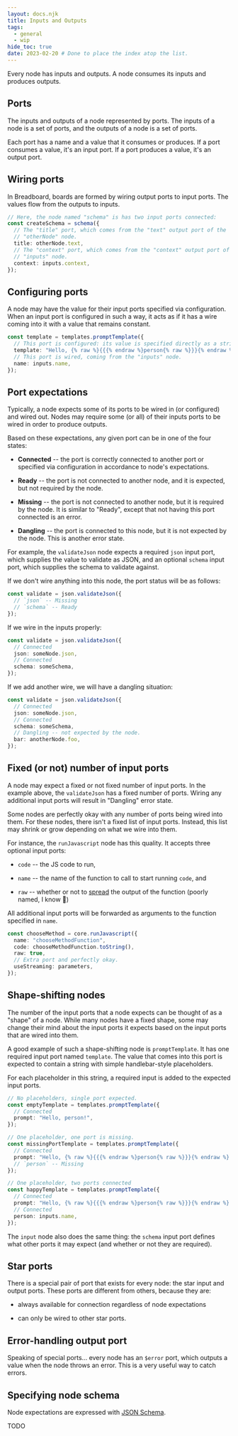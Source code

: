 ```yaml
---
layout: docs.njk
title: Inputs and Outputs
tags:
  - general
  - wip
hide_toc: true
date: 2023-02-20 # Done to place the index atop the list.
---
```


Every node has inputs and outputs. A node consumes its inputs and produces outputs.

## Ports

The inputs and outputs of a node represented by ports. The inputs of a node is a set of ports, and the outputs of a node is a set of ports.

Each port has a name and a value that it consumes or produces. If a port consumes a value, it's an input port. If a port produces a value, it's an output port.

## Wiring ports

In Breadboard, boards are formed by wiring output ports to input ports. The values flow from the outputs to inputs.

```ts
// Here, the node named "schema" is has two input ports connected:
const createSchema = schema({
  // The "title" port, which comes from the "text" output port of the
  // "otherNode" node.
  title: otherNode.text,
  // The "context" port, which comes from the "context" output port of the
  // "inputs" node.
  context: inputs.context,
});
```

## Configuring ports

A node may have the value for their input ports specified via configuration. When an input port is configured in such a way, it acts as if it has a wire coming into it with a value that remains constant.

```ts
const template = templates.promptTemplate({
  // This port is configured: its value is specified directly as a string.
  template: "Hello, {% raw %}{{{% endraw %}person{% raw %}}}{% endraw %}!",
  // This port is wired, coming from the "inputs" node.
  name: inputs.name,
});
```

## Port expectations

Typically, a node expects some of its ports to be wired in (or configured) and wired out. Nodes may require some (or all) of their inputs ports to be wired in order to produce outputs.

Based on these expectations, any given port can be in one of the four states:

- **Connected** -- the port is correctly connected to another port or specified via configuration in accordance to node's expectations.

- **Ready** -- the port is not connected to another node, and it is expected, but not required by the node.

- **Missing** -- the port is not connected to another node, but it is required by the node. It is similar to "Ready", except that not having this port connected is an error.

- **Dangling** -- the port is connected to this node, but it is not expected by the node. This is another error state.

For example, the `validateJson` node expects a required `json` input port, which supplies the value to validate as JSON, and an optional `schema` input port, which supplies the schema to validate against.

If we don't wire anything into this node, the port status will be as follows:

```ts
const validate = json.validateJson({
  // `json` -- Missing
  // `schema` -- Ready
});
```

If we wire in the inputs properly:

```ts
const validate = json.validateJson({
  // Connected
  json: someNode.json,
  // Connected
  schema: someSchema,
});
```

If we add another wire, we will have a dangling situation:

```ts
const validate = json.validateJson({
  // Connected
  json: someNode.json,
  // Connected
  schema: someSchema,
  // Dangling -- not expected by the node.
  bar: anotherNode.foo,
});
```

## Fixed (or not) number of input ports

A node may expect a fixed or not fixed number of input ports. In the example above, the `validateJson` has a fixed number of ports. Wiring any additional input ports will result in "Dangling" error state.

Some nodes are perfectly okay with any number of ports being wired into them. For these nodes, there isn't a fixed list of input ports. Instead, this list may shrink or grow depending on what we wire into them.

For instance, the `runJavascript` node has this quality. It accepts three optional input ports:

- `code` -- the JS code to run,

- `name` -- the name of the function to call to start running `code`, and

- `raw` -- whether or not to [spread](https://developer.mozilla.org/en-US/docs/Web/JavaScript/Reference/Operators/Spread_syntax) the output of the function (poorly named, I know 🤦)

All additional input ports will be forwarded as arguments to the function specified in `name`.

```ts
const chooseMethod = core.runJavascript({
  name: "chooseMethodFunction",
  code: chooseMethodFunction.toString(),
  raw: true,
  // Extra port and perfectly okay.
  useStreaming: parameters,
});
```

## Shape-shifting nodes

The number of the input ports that a node expects can be thought of as a "shape" of a node. While many nodes have a fixed shape, some may change their mind about the input ports it expects based on the input ports that are wired into them.

A good example of such a shape-shifting node is `promptTemplate`. It has one required input port named `template`. The value that comes into this port is expected to contain a string with simple handlebar-style placeholders.

For each placeholder in this string, a required input is added to the expected input ports.

```ts
// No placeholders, single port expected.
const emptyTemplate = templates.promptTemplate({
  // Connected
  prompt: "Hello, person!",
});

// One placeholder, one port is missing.
const missingPortTemplate = templates.promptTemplate({
  // Connected
  prompt: "Hello, {% raw %}{{{% endraw %}person{% raw %}}}{% endraw %}!",
  // `person` -- Missing
});

// One placeholder, two ports connected
const happyTemplate = templates.promptTemplate({
  // Connected
  prompt: "Hello, {% raw %}{{{% endraw %}person{% raw %}}}{% endraw %}!",
  // Connected
  person: inputs.name,
});
```

The `input` node also does the same thing: the `schema` input port defines what other ports it may expect (and whether or not they are required).

## Star ports

There is a special pair of port that exists for every node: the star input and output ports. These ports are different from others, because they are:

- always available for connection regardless of node expectations

- can only be wired to other star ports.

## Error-handling output port

Speaking of special ports... every node has an `$error` port, which outputs a value when the node throws an error. This is a very useful way to catch errors.

## Specifying node schema

Node expectations are expressed with [JSON Schema](https://json-schema.org/).

TODO
